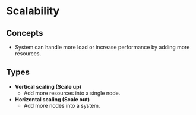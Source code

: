 # Scalability

## Concepts
- System can handle more load or increase performance by adding more resources.

## Types
- **Vertical scaling (Scale up)**
   - Add more resources into a single node.
- **Horizontal scaling (Scale out)**
   - Add more nodes into a system.
